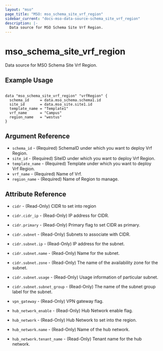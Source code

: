 ```yaml
---
layout: "mso"
page_title: "MSO: mso_schema_site_vrf_region"
sidebar_current: "docs-mso-data-source-schema_site_vrf_region"
description: |-
  Data source for MSO Schema Site Vrf Region.
---
```


# mso_schema_site_vrf_region #

Data source for MSO Schema Site Vrf Region.

## Example Usage ##

```hcl

data "mso_schema_site_vrf_region" "vrfRegion" {
  schema_id     = data.mso_schema.schema1.id
  site_id       = data.mso_site.site1.id
  template_name = "Template1"
  vrf_name      = "Campus"
  region_name   = "westus"
}

```

## Argument Reference ##

* `schema_id` - (Required) SchemaID under which you want to deploy Vrf Region.
* `site_id` - (Required) SiteID under which you want to deploy Vrf Region.
* `template_name` - (Required) Template under which you want to deploy Vrf Region.
* `vrf_name` - (Required) Name of Vrf.
* `region_name` - (Required) Name of Region to manage.

## Attribute Reference ##

* `cidr` - (Read-Only) CIDR to set into region
* `cidr.cidr_ip` - (Read-Only) IP address for CIDR.
* `cidr.primary` - (Read-Only) Primary flag to set CIDR as primary.

* `cidr.subnet` - (Read-Only) Subnets to associate with CIDR.
* `cidr.subnet.ip` - (Read-Only) IP address for the subnet.
* `cidr.subnet.name` - (Read-Only) Name for the subnet.
* `cidr.subnet.zone` - (Read-Only) The name of the availability zone for the subnet.
* `cidr.subnet.usage` - (Read-Only) Usage information of particular subnet.
* `cidr.subnet.subnet_group` - (Read-Only) The name of the subnet group label for the subnet.

* `vpn_gateway` - (Read-Only) VPN gateway flag.
* `hub_network_enable` - (Read-Only) Hub Network enable flag.

* `hub_network` - (Read-Only) Hub Network to set into the region.
* `hub_network.name` - (Read-Only) Name of the hub network.
* `hub_network.tenant_name` - (Read-Only) Tenant name for the hub network.
